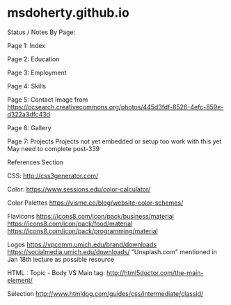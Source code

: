 # msdoherty.github.io

Status / Notes By Page:

Page 1: Index

Page 2: Education

Page 3: Employment

Page 4: Skills

Page 5: Contact
Image from https://ccsearch.creativecommons.org/photos/445d3fdf-8526-4efc-859e-d322a3dfc43d

Page 6: Gallery

Page 7: Projects
Projects not yet embedded or setup too work with this yet
May need to complete post-339

References Section

CSS:
http://css3generator.com/

Color:
https://www.sessions.edu/color-calculator/

Color Palettes
https://visme.co/blog/website-color-schemes/

Flavicons 
https://icons8.com/icon/pack/business/material
https://icons8.com/icon/pack/food/material
https://icons8.com/icon/pack/programming/material

Logos
https://vpcomm.umich.edu/brand/downloads
https://socialmedia.umich.edu/downloads/
"Unsplash.com" mentioned in Jan 18th lecture as possible resource

HTML : Topic - Body VS Main tag:
http://html5doctor.com/the-main-element/

Selection
http://www.htmldog.com/guides/css/intermediate/classid/